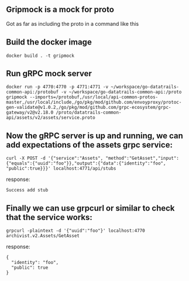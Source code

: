 ## Gripmock is a mock for proto

Got as far as including the proto in a command like this

## Build the docker image

```
docker build . -t gripmock
```

## Run gRPC mock server

```
docker run -p 4770:4770 -p 4771:4771 -v ~/workspace/go-datatrails-common-api:/protobuf -v ~/workspace/go-datatrails-common-api:/proto gripmock --imports=/protobuf,/usr/local/api-common-protos-master,/usr/local/include,/go/pkg/mod/github.com/envoyproxy/protoc-gen-validate@v1.0.2,/go/pkg/mod/github.com/grpc-ecosystem/grpc-gateway/v2@v2.18.0 /proto/datatrails-common-api/assets/v2/assets/service.proto
```

## Now the gRPC server is up and running, we can add expectations of the assets grpc service:

```
curl -X POST -d '{"service":"Assets", "method":"GetAsset","input":{"equals":{"uuid":"foo"}},"output":{"data":{"identity":"foo", "public":true}}}' localhost:4771/api/stubs
```

response:

```
Success add stub
```

## Finally we can use grpcurl or similar to check that the service works:

```
grpcurl -plaintext -d '{"uuid":"foo"}' localhost:4770 archivist.v2.Assets/GetAsset
```

response:

```
{
  "identity": "foo",
  "public": true
}
```